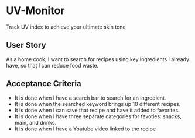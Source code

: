 # UV-Monitor
Track UV index to achieve your ultimate skin tone

## User Story

As a home cook, I want to search for recipes using key ingredients I already have, so that I can reduce food waste. 

## Acceptance Criteria

*  It is done when I have a search bar to search for an ingredient.
*  It is done when the searched keyword brings up 10 different recipes. 
*  It is done when I can save that recipe and have it added to favorites. 
*  It is done when I have three separate categories for favoties: snacks, main, and drinks. 
*  It is done when I have a Youtube video linked to the recipe







